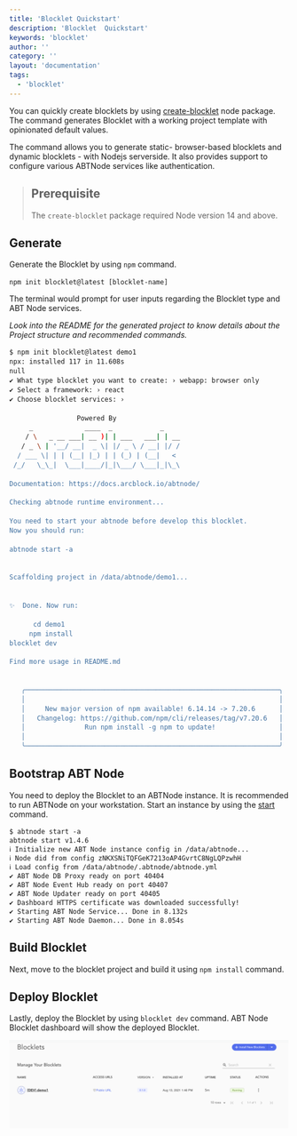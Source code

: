 ```yaml
---
title: 'Blocklet Quickstart'
description: 'Blocklet  Quickstart'
keywords: 'blocklet'
author: ''
category: ''
layout: 'documentation'
tags:
  - 'blocklet'
---
```



You can quickly create blocklets by using [create-blocklet](https://github.com/blocklet/create-blocklet/) node package. The command generates Blocklet with a working project template with opinionated default values.

The command allows you to generate static- browser-based blocklets and dynamic blocklets - with Nodejs serverside. It also provides support to configure various ABTNode services like authentication.

> ## Prerequisite
> The `create-blocklet` package required Node version 14 and above.

## Generate
Generate the Blocklet by using `npm` command.

`npm init blocklet@latest [blocklet-name]`

The terminal would prompt for user inputs regarding the Blocklet type and ABT Node services.

*Look into the README for the generated project to know details about the Project structure and recommended commands.*

```bash
$ npm init blocklet@latest demo1
npx: installed 117 in 11.608s
null
✔ What type blocklet you want to create: › webapp: browser only
✔ Select a framework: › react
✔ Choose blocklet services: ›

                 Powered By
     _             ____  _            _    
    / \   _ __ ___| __ )| | ___   ___| | __
   / _ \ | '__/ __|  _ \| |/ _ \ / __| |/ /
  / ___ \| | | (__| |_) | | (_) | (__|   <
 /_/   \_\_|  \___|____/|_|\___/ \___|_|\_\

Documentation: https://docs.arcblock.io/abtnode/

Checking abtnode runtime environment...

You need to start your abtnode before develop this blocklet.
Now you should run:

abtnode start -a


Scaffolding project in /data/abtnode/demo1...


✨  Done. Now run:

      cd demo1
     npm install
blocklet dev

Find more usage in README.md


   ╭────────────────────────────────────────────────────────────────╮
   │                                                                │
   │     New major version of npm available! 6.14.14 -> 7.20.6      │
   │   Changelog: https://github.com/npm/cli/releases/tag/v7.20.6   │
   │               Run npm install -g npm to update!                │
   │                                                                │
   ╰────────────────────────────────────────────────────────────────╯

```

## Bootstrap ABT Node

 You need to deploy the Blocklet to an ABTNode instance.  It is recommended to run ABTNode on your workstation. Start an instance by using the [start](../abtnode-cli#start) command.

 ```
 $ abtnode start -a
abtnode start v1.4.6
ℹ Initialize new ABT Node instance config in /data/abtnode...
ℹ Node did from config zNKXSNiTQFGeK7213oAP4GvrtC8NgLQPzwhH
ℹ Load config from /data/abtnode/.abtnode/abtnode.yml
✔ ABT Node DB Proxy ready on port 40404
✔ ABT Node Event Hub ready on port 40407
✔ ABT Node Updater ready on port 40405
✔ Dashboard HTTPS certificate was downloaded successfully!
✔ Starting ABT Node Service... Done in 8.132s
✔ Starting ABT Node Daemon... Done in 8.054s
 ```

## Build Blocklet
Next, move to the blocklet project and build it using `npm install` command.

## Deploy Blocklet
Lastly, deploy the Blocklet by using `blocklet dev` command. ABT Node Blocklet dashboard will show the deployed Blocklet.

![blocklet-console](./images/blocklet-console.png)
